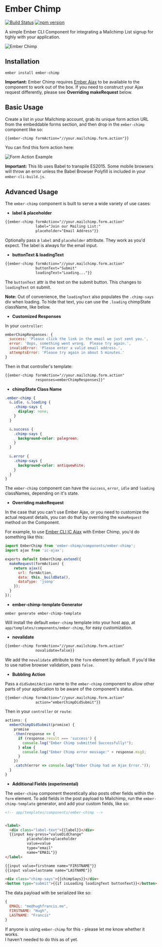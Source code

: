 # Ember Chimp
[![Build Status](https://travis-ci.org/hhff/ember-chimp.svg)](https://travis-ci.org/hhff/ember-chimp)
[![npm version](https://badge.fury.io/js/ember-chimp.svg)](http://badge.fury.io/js/ember-chimp)

A simple Ember CLI Component for integrating a Mailchimp List signup for tighly
with your application.

![Ember Chimp](https://raw.githubusercontent.com/hhff/ember-chimp/gh-pages/assets/share.jpg)

## Installation

`ember install ember-chimp`

**Important:** Ember Chimp requires [Ember Ajax](https://github.com/ember-cli/ember-ajax) 
to be available to the component to work out of the box. If you need to construct 
your Ajax request differently, please see **Overriding makeRequest** below.

## Basic Usage

Create a list in your Mailchimp account, grab its unique form action URL 
from the embeddable forms section, and then drop in the `ember-chimp` component 
like so:

```html
{{ember-chimp formAction="//your.mailchimp.form.action"}}
```

You can find this form action here:

![Form Action Example](https://raw.githubusercontent.com/hhff/ember-chimp/master/form-action-example.jpg)

**Important:** This lib uses Babel to transpile ES2015.  Some mobile browsers
will throw an error unless the Babel Browser Polyfill is included in your
`ember-cli-build.js`.

## Advanced Usage

The `ember-chimp` component is built to serve a wide variety of use cases:

* **label & placeholder**

```html
{{ember-chimp formAction="//your.mailchimp.form.action"
              label="Join our Mailing List:" 
              placeholder="Email Address"}}
```

Optionally pass a `label` and `placeholder` attribute.  They work as you'd
expect.  The label is always for the email input.

* **buttonText & loadingText**

```html
{{ember-chimp formAction="//your.mailchimp.form.action"
              buttonText="Submit" 
              loadingText="Loading..."}}
```

The `buttonText` attr is the text on the submit button.  This changes to
`loadingText` on submit.

**Note:** Out of convenience, the `loadingText` also populates the `.chimp-says` 
div when loading. To hide that text, you can use the `.loading` chimpState 
className, like below.

* **Customized Responses**

In your `controller`:

```js
emberChimpResponses: {
  success: 'Please click the link in the email we just sent you.',
  error: 'Oops, something went wrong.  Please try again.',
  invalidError: 'Please enter a valid email address.',
  attemptsError: 'Please try again in about 5 minutes.'
}
```
Then in that controller's template:

```html
{{ember-chimp formAction="//your.mailchimp.form.action"
              responses=emberChimpResponses}}"
```

* **chimpState Class Name**

```scss
.ember-chimp {
  &.idle, &.loading {
    .chimp-says {
      display: none;
    }
  }

  &.success {
    .chimp-says {
      background-color: palegreen;
    }
  }
  
  &.error {
    .chimp-says {
      background-color: antiquewhite;
    }
  }
}
```

The `ember-chimp` component can have the `success`, `error`, `idle` and
`loading` classNames, depending on it's state.

* **Overriding makeRequest**

In the case that you can't use Ember Ajax, or you need to customize
the actual request details, you can do that by overriding the `makeRequest`
method on the Component.

For example, to use [Ember CLI IC Ajax](https://github.com/rwjblue/ember-cli-ic-ajax)
with Ember Chimp, you'd do something like this:

```js
import EmberChimp from 'ember-chimp/components/ember-chimp';
import ajax from 'ic-ajax';

exports default EmberChimp.extend({
  makeRequest(formAction) {
    return ajax({
      url: formAction,
      data: this._buildData(),
      dataType: 'jsonp'
    });  
  }
});
```

* **ember-chimp-template Generator**

`ember generate ember-chimp-template`

Will install the default `ember-chimp` template into your host app, at
`app/templates/components/ember-chimp`, for easy customization.

* **novalidate**

```html
{{ember-chimp formAction="//your.mailchimp.form.action"
              novalidate=false}}
```

We add the `novalidate` attribute to the `form` element by default.  If you'd
like to use native browser validation, pass `false`.

* **Bubbling Action**

Pass a `didSubmitAction` name to the `ember-chimp` component to allow other 
parts of your application to be aware of the component's status.

```html
{{ember-chimp formAction="//your.mailchimp.form.action"
              action="emberChimpDidSubmit"}}
```

Then in your `controller` or `route`:

```js
actions: {
  emberChimpDidSubmit(promise) {
    promise
    .then(response => {
      if (response.result === 'success') {  
        console.log("Ember Chimp submitted Successfully!");
      } else {
        console.log("Ember Chimp error message:" + response.msg);
      }
    })
    .catch(error => console.log("Ember Chimp had an Ajax Error."));
  }
}
```

* **Additional Fields (experimental)**

The `ember-chimp` component theoretically also posts other fields within the
`form` element.  To add fields in the post payload to Mailchimp, run the
`ember-chimp-template` generator, and add your custom fields, like so:

```html
<!-- app/templates/components/ember-chimp -->


<label>
  <div class="label-text">{{label}}</div>
  {{input key-press="valueDidChange" 
          placeholder=placeholder 
          value=value 
          type="email" 
          name="EMAIL"}}
</label>

{{input value=firstname name="FIRSTNAME"}}
{{input value=lastname name="LASTNAME"}}

<div class="chimp-says">{{chimpSays}}</div>
<button type="submit">{{if isLoading loadingText buttonText}}</button>
```

The data payload with be serialized like so:

```js
{
  EMAIL: "me@hughfrancis.me",
  FIRSTNAME: "Hugh",
  LASTNAME: "Francis"
}
```

If anyone is using `ember-chimp` for this - please let me know whether it works.  
I haven't needed to do this as of yet.
